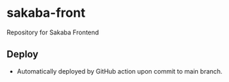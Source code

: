 # sakaba-front
Repository for Sakaba Frontend

## Deploy
- Automatically deployed by GitHub action upon commit to main branch.
